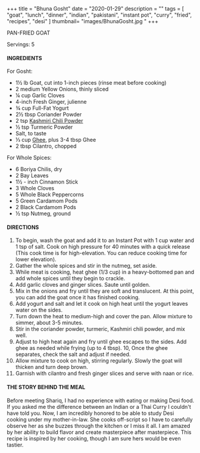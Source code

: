 +++
title = "Bhuna Gosht"
date = "2020-01-29"
description = ""
tags = [
    "goat",
    "lunch",
    "dinner",
    "indian",
    "pakistani",
    "instant pot",
    "curry",
    "fried",
    "recipes",
    "desi"
]
thumbnail= "images/BhunaGosht.jpg "
+++

PAN-FRIED GOAT 

Servings: 5 <!--more-->

#### INGREDIENTS 

For Gosht: 

* 1½ lb Goat, cut into 1-inch pieces (rinse meat before cooking) 
* 2 medium Yellow Onions, thinly sliced
* ¼ cup Garlic Cloves
* 4-inch Fresh Ginger, julienne
* ¾ cup Full-Fat Yogurt 
* 2½ tbsp Coriander Powder 
* 2 tsp [Kashmiri Chili Powder](https://amzn.to/3jP2lMC)
* ½ tsp Turmeric Powder
* Salt, to taste
* ⅓ cup [Ghee](https://amzn.to/2ZkJkrW), plus 3-4 tbsp Ghee 
* 2 tbsp Cilantro, chopped

For Whole Spices:

* 6 Boriya Chilis, dry 
* 2 Bay Leaves
* 1½ - inch Cinnamon Stick
* 3 Whole Cloves
* 5 Whole Black Peppercorns
* 5 Green Cardamom Pods
* 2 Black Cardamom Pods
* ½ tsp Nutmeg, ground

#### DIRECTIONS 

1. To begin, wash the goat and add it to an Instant Pot with 1 cup water and 1 tsp of salt. Cook on high pressure for 40 minutes with a quick release (This cook time is for high-elevation. You can reduce cooking time for lower elevation).
2. Gather the whole spices and stir in the nutmeg, set aside.
3. While meat is cooking, heat ghee (1/3 cup) in a heavy-bottomed pan and add whole spices until they begin to crackle.
4. Add garlic cloves and ginger slices. Saute until golden.
5. Mix in the onions and fry until they are soft and translucent. At this point, you can add the goat once it has finished cooking.
6. Add yogurt and salt and let it cook on high heat until the yogurt leaves water on the sides.
7. Turn down the heat to medium-high and cover the pan. Allow mixture to simmer, about 3-5 minutes.
8. Stir in the coriander powder, turmeric, Kashmiri chili powder, and mix well.
9. Adjust to high heat again and fry until ghee escapes to the sides. Add ghee as needed while frying (up to 4 tbsp).
10, Once the ghee separates, check the salt and adjust if needed.
11. Allow mixture to cook on high, stirring regularly. Slowly the goat will thicken and turn deep brown.
12. Garnish with cilantro and fresh ginger slices and serve with naan or rice. 

#### THE STORY BEHIND THE MEAL 

Before meeting Shariq, I had no experience with eating or making Desi food. If you asked me the difference between an Indian or a Thai Curry I couldn't have told you. Now, I am incredibly honored to be able to study Desi cooking under my mother-in-law. She cooks off-script so I have to carefully observe her as she buzzes through the kitchen or I  miss it all. I am amazed by her ability to build flavor and create masterpiece after masterpiece. This recipe is inspired by her cooking, though I am sure hers would be even tastier. 

